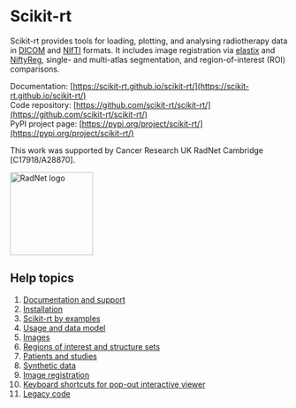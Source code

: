 # Scikit-rt

Scikit-rt provides tools for loading, plotting, and analysing
radiotherapy data in [DICOM](https://www.dicomstandard.org/) and
[NIfTI](https://nifti.nimh.nih.gov/) formats.  It includes
image registration via [elastix](https://elastix.lumc.nl/)
and [NiftyReg](http://cmictig.cs.ucl.ac.uk/wiki/index.php/NiftyReg),
single- and multi-atlas segmentation, and region-of-interest (ROI)
comparisons.

Documentation: [https://scikit-rt.github.io/scikit-rt/](https://scikit-rt.github.io/scikit-rt/)  
Code repository: [https://github.com/scikit-rt/scikit-rt/](https://github.com/scikit-rt/scikit-rt/)  
PyPI project page: [https://pypi.org/project/scikit-rt/](https://pypi.org/project/scikit-rt/)  

This work was supported by Cancer Research UK RadNet Cambridge [C17918/A28870].

<img src="docs/images/Radnet Cambridge.png" alt="RadNet logo" height="150"/>

## Help topics

1. [Documentation and support](docs/markdown/support.md)
2. [Installation](docs/markdown/installation.md)
3. [Scikit-rt by examples](docs/markdown/examples.md)
4. [Usage and data model](docs/markdown/usage.md)
5. [Images](docs/markdown/images.md)
6. [Regions of interest and structure sets](docs/markdown/structures.md)
7. [Patients and studies](docs/markdown/patients_and_studies.md)
8. [Synthetic data](docs/markdown/simulation.md)
9. [Image registration](docs/markdown/registration.md)
10. [Keyboard shortcuts for pop-out interactive viewer](docs/markdown/keyboard_shortcuts.md)
11. [Legacy code](docs/markdown/legacy.md)
